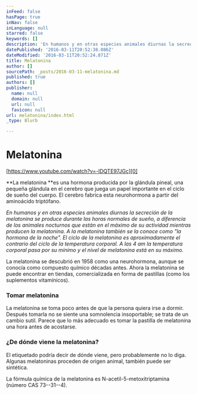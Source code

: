```yaml
---
inFeed: false
hasPage: true
inNav: false
inLanguage: null
starred: false
keywords: []
description: 'En humanos y en otras especies animales diurnas la secreción de la melatonina se produce durante las horas normales de sueño, a diferencia de los animales nocturnos que están en el máximo de su actividad mientras producen la melatonina. A la melatonina también se la conoce como “la hormona de la noche”. El ciclo de la melatonina es aproximadamente el contrario del ciclo de la temperatura corporal. A las 4 am la temperatura corporal pasa por su mínimo y el nivel de melatonina está en su máximo.'
datePublished: '2016-03-11T20:52:38.086Z'
dateModified: '2016-03-11T20:52:24.871Z'
title: Melatonina
author: []
sourcePath: _posts/2016-03-11-melatonina.md
published: true
authors: []
publisher:
  name: null
  domain: null
  url: null
  favicon: null
url: melatonina/index.html
_type: Blurb

---
```

# Melatonina

[https://www.youtube.com/watch?v=-lDQTE97JGc][0]

**La melatonina **es una hormona producida por la glándula pineal, una pequeña glándula en el cerebro que juega un papel importante en el ciclo de sueño del cuerpo. El cerebro fabrica esta neurohormona a partir del aminoácido triptófano.

_En humanos y en otras especies animales diurnas la secreción de la melatonina se produce durante las horas normales de sueño, a diferencia de los animales nocturnos que están en el máximo de su actividad mientras producen la melatonina. A la melatonina también se la conoce como "la hormona de la noche". El ciclo de la melatonina es aproximadamente el contrario del ciclo de la temperatura corporal. A las 4 am la temperatura corporal pasa por su mínimo y el nivel de melatonina está en su máximo._

La melatonina se descubrió en 1958 como una neurohormona, aunque se conocía como compuesto químico décadas antes. Ahora la melatonina se puede encontrar en tiendas, comercializada en forma de pastillas (como los suplementos vitamínicos).

### Tomar melatonina

La melatonina se toma poco antes de que la persona quiera irse a dormir. Después tomarla no se siente una somnolencia insoportable; se trata de un cambio sutil. Parece que lo más adecuado es tomar la pastilla de melatonina una hora antes de acostarse.

### **¿De dónde viene la melatonina?**

El etiquetado podría decir de dónde viene, pero probablemente no lo diga. Algunas melatoninas proceden de origen animal, también puede ser sintética.

La fórmula química de la melatonina es N-acetil-5-metoxitriptamina (número CAS 73--31--4).

[0]: https://www.youtube.com/watch?v=-lDQTE97JGc